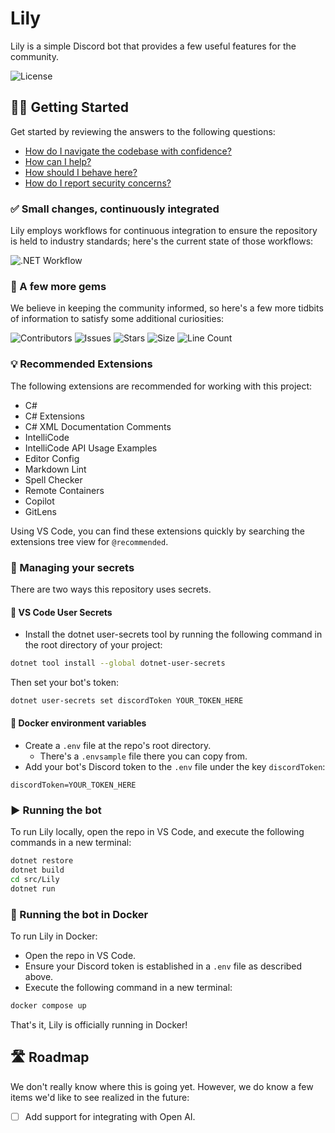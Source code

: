 # Lily

Lily is a simple Discord bot that provides a few useful features for the community.

![License](https://img.shields.io/github/license/tacosontitan/Lily?logo=github&style=for-the-badge)

## 💁‍♀️ Getting Started

Get started by reviewing the answers to the following questions:

- [How do I navigate the codebase with confidence?](http://lily.tacosontitan.com)
- [How can I help?](./CONTRIBUTING.md)
- [How should I behave here?](./CODE_OF_CONDUCT.md)
- [How do I report security concerns?](./SECURITY.md)

### ✅ Small changes, continuously integrated

Lily employs workflows for continuous integration to ensure the repository is held to industry standards; here's the current state of those workflows:

![.NET Workflow](https://img.shields.io/github/actions/workflow/status/tacosontitan/Lily/dotnet.yml?label=Build%20and%20Test&logo=dotnet&style=for-the-badge)

### 💎 A few more gems

We believe in keeping the community informed, so here's a few more tidbits of information to satisfy some additional curiosities:

![Contributors](https://img.shields.io/github/contributors/tacosontitan/Lily?logo=github&style=for-the-badge)
![Issues](https://img.shields.io/github/issues/tacosontitan/Lily?logo=github&style=for-the-badge)
![Stars](https://img.shields.io/github/stars/tacosontitan/Lily?logo=github&style=for-the-badge)
![Size](https://img.shields.io/github/languages/code-size/tacosontitan/Lily?logo=github&style=for-the-badge)
![Line Count](https://img.shields.io/tokei/lines/github/tacosontitan/Lily?logo=github&style=for-the-badge)

### 💡 Recommended Extensions

The following extensions are recommended for working with this project:

- C#
- C# Extensions
- C# XML Documentation Comments
- IntelliCode
- IntelliCode API Usage Examples
- Editor Config
- Markdown Lint
- Spell Checker
- Remote Containers
- Copilot
- GitLens

Using VS Code, you can find these extensions quickly by searching the extensions tree view for `@recommended`.

### 🔑 Managing your secrets

There are two ways this repository uses secrets.

#### 👤 VS Code User Secrets

- Install the dotnet user-secrets tool by running the following command in the root directory of your project:

```bash
dotnet tool install --global dotnet-user-secrets
```

Then set your bot's token:

```bash
dotnet user-secrets set discordToken YOUR_TOKEN_HERE
```

#### 🐋 Docker environment variables

- Create a `.env` file at the repo's root directory.
  - There's a `.envsample` file there you can copy from.
- Add your bot's Discord token to the `.env` file under the key `discordToken`:

```env
discordToken=YOUR_TOKEN_HERE
```

### ▶️ Running the bot

To run Lily locally, open the repo in VS Code, and execute the following commands in a new terminal:

```bash
dotnet restore
dotnet build
cd src/Lily
dotnet run
```

### 🐋 Running the bot in Docker

To run Lily in Docker:

- Open the repo in VS Code.
- Ensure your Discord token is established in a `.env` file as described above.
- Execute the following command in a new terminal:

```bash
docker compose up
```

That's it, Lily is officially running in Docker!

## 🛣️ Roadmap

We don't really know where this is going yet. However, we do know a few items we'd like to see realized in the future:

- [ ] Add support for integrating with Open AI.
